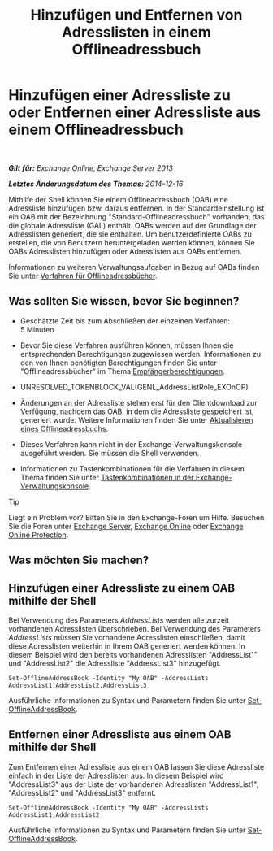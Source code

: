 ﻿---
title: 'Hinzufügen und Entfernen von Adresslisten in einem Offlineadressbuch'
TOCTitle: Hinzufügen einer Adressliste zu oder Entfernen einer Adressliste aus einem Offlineadressbuch
ms:assetid: 86bd5651-ad41-4516-bf23-6579f4e4da03
ms:mtpsurl: https://technet.microsoft.com/de-de/library/Bb123563(v=EXCHG.150)
ms:contentKeyID: 50476093
ms.date: 04/24/2018
mtps_version: v=EXCHG.150
ms.translationtype: HT
---

# Hinzufügen einer Adressliste zu oder Entfernen einer Adressliste aus einem Offlineadressbuch

 

_**Gilt für:** Exchange Online, Exchange Server 2013_

_**Letztes Änderungsdatum des Themas:** 2014-12-16_

Mithilfe der Shell können Sie einem Offlineadressbuch (OAB) eine Adressliste hinzufügen bzw. daraus entfernen. In der Standardeinstellung ist ein OAB mit der Bezeichnung "Standard-Offlineadressbuch" vorhanden, das die globale Adressliste (GAL) enthält. OABs werden auf der Grundlage der Adresslisten generiert, die sie enthalten. Um benutzerdefinierte OABs zu erstellen, die von Benutzern heruntergeladen werden können, können Sie OABs Adresslisten hinzufügen oder Adresslisten aus OABs entfernen. 

Informationen zu weiteren Verwaltungsaufgaben in Bezug auf OABs finden Sie unter [Verfahren für Offlineadressbücher](offline-address-book-procedures-exchange-2013-help.md).

## Was sollten Sie wissen, bevor Sie beginnen?

  - Geschätzte Zeit bis zum Abschließen der einzelnen Verfahren: 5 Minuten

  - Bevor Sie diese Verfahren ausführen können, müssen Ihnen die entsprechenden Berechtigungen zugewiesen werden. Informationen zu den von Ihnen benötigten Berechtigungen finden Sie unter "Offlineadressbücher" im Thema [Empfängerberechtigungen](recipients-permissions-exchange-2013-help.md).

  - UNRESOLVED\_TOKENBLOCK\_VAL(GENL\_AddressListRole\_EXOnOP)

  - Änderungen an der Adressliste stehen erst für den Clientdownload zur Verfügung, nachdem das OAB, in dem die Adressliste gespeichert ist, generiert wurde. Weitere Informationen finden Sie unter [Aktualisieren eines Offlineadressbuchs](https://technet.microsoft.com/de-de/library/Aa997684(v=EXCHG.150)).

  - Dieses Verfahren kann nicht in der Exchange-Verwaltungskonsole ausgeführt werden. Sie müssen die Shell verwenden.

  - Informationen zu Tastenkombinationen für die Verfahren in diesem Thema finden Sie unter [Tastenkombinationen in der Exchange-Verwaltungskonsole](keyboard-shortcuts-in-the-exchange-admin-center-exchange-online-protection-help.md).


> [!TIP]
> Liegt ein Problem vor? Bitten Sie in den Exchange-Foren um Hilfe. Besuchen Sie die Foren unter <A href="https://go.microsoft.com/fwlink/p/?linkid=60612">Exchange Server</A>, <A href="https://go.microsoft.com/fwlink/p/?linkid=267542">Exchange Online</A> oder <A href="https://go.microsoft.com/fwlink/p/?linkid=285351">Exchange Online Protection</A>.



## Was möchten Sie machen?

## Hinzufügen einer Adressliste zu einem OAB mithilfe der Shell

Bei Verwendung des Parameters *AddressLists* werden alle zurzeit vorhandenen Adresslisten überschrieben. Bei Verwendung des Parameters *AddressLists* müssen Sie vorhandene Adresslisten einschließen, damit diese Adresslisten weiterhin in Ihrem OAB generiert werden können. In diesem Beispiel wird den bereits vorhandenen Adresslisten "AddressList1" und "AddressList2" die Adressliste "AddressList3" hinzugefügt.

    Set-OfflineAddressBook -Identity "My OAB" -AddressLists AddressList1,AddressList2,AddressList3

Ausführliche Informationen zu Syntax und Parametern finden Sie unter [Set-OfflineAddressBook](https://technet.microsoft.com/de-de/library/aa996330\(v=exchg.150\)).

## Entfernen einer Adressliste aus einem OAB mithilfe der Shell

Zum Entfernen einer Adressliste aus einem OAB lassen Sie diese Adressliste einfach in der Liste der Adresslisten aus. In diesem Beispiel wird "AddressList3" aus der Liste der vorhandenen Adresslisten "AddressList1", "AddressList2" und "AddressList3" entfernt.

    Set-OfflineAddressBook -Identity "My OAB" -AddressLists AddressList1,AddressList2

Ausführliche Informationen zu Syntax und Parametern finden Sie unter [Set-OfflineAddressBook](https://technet.microsoft.com/de-de/library/aa996330\(v=exchg.150\)).

